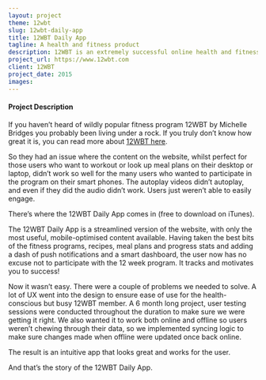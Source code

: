```yaml
---
layout: project
theme: 12wbt
slug: 12wbt-daily-app
title: 12WBT Daily App
tagline: A health and fitness product
description: 12WBT is an extremely successful online health and fitness platform
project_url: https://www.12wbt.com
client: 12WBT
project_date: 2015
images:
---
```


#### Project Description

If you haven’t heard of wildly popular fitness program 12WBT by Michelle Bridges you probably been living under a rock. If you truly don’t know how great it is, you can read more about [12WBT here](/portfolio/12wbt/).

So they had an issue where the content on the website, whilst perfect for those users who want to workout or look up meal plans on their desktop or laptop, didn’t work so well for the many users who wanted to participate in the program on their smart phones. The autoplay videos didn’t autoplay, and even if they did the audio didn’t work. Users just weren’t able to easily engage.

There’s where the 12WBT Daily App comes in (free to download on iTunes).

The 12WBT Daily App is a streamlined version of the website, with only the most useful, mobile-optimised content available. Having taken the best bits of the fitness programs, recipes, meal plans and progress stats and adding a dash of push notifications and a smart dashboard, the user now has no excuse not to participate with the 12 week program. It tracks and motivates you to success!

Now it wasn’t easy. There were a couple of problems we needed to solve. A lot of UX went into the design to ensure ease of use for the health-conscious but busy 12WBT member. A 6 month long project, user testing sessions were conducted throughout the duration to make sure we were getting it right. We also wanted it to work both online and offline so users weren’t chewing through their data, so we implemented syncing logic to make sure changes made when offline were updated once back online.

The result is an intuitive app that looks great and works for the user.

And that’s the story of the 12WBT Daily App.


